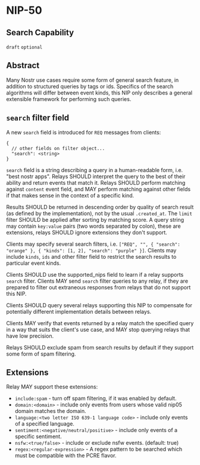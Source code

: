 NIP-50
======

Search Capability
-----------------

`draft` `optional`

## Abstract

Many Nostr use cases require some form of general search feature, in addition to structured queries by tags or ids. 
Specifics of the search algorithms will differ between event kinds, this NIP only describes a general 
extensible framework for performing such queries.

## `search` filter field 

A new `search` field is introduced for `REQ` messages from clients:
```jsonc
{
  // other fields on filter object...
  "search": <string>
}
```
`search` field is a string describing a query in a human-readable form, i.e. "best nostr apps". 
Relays SHOULD interpret the query to the best of their ability and return events that match it. 
Relays SHOULD perform matching against `content` event field, and MAY perform
matching against other fields if that makes sense in the context of a specific kind. 

Results SHOULD be returned in descending order by quality of search result (as defined by the implementation),
not by the usual `.created_at`. The `limit` filter SHOULD be applied after sorting by matching score.
A query string may contain `key:value` pairs (two words separated by colon), these are extensions, relays SHOULD ignore 
extensions they don't support.

Clients may specify several search filters, i.e. `["REQ", "", { "search": "orange" }, { "kinds": [1, 2], "search": "purple" }]`. Clients may 
include `kinds`, `ids` and other filter field to restrict the search results to particular event kinds.

Clients SHOULD use the supported_nips field to learn if a relay supports `search` filter. Clients MAY send `search` 
filter queries to any relay, if they are prepared to filter out extraneous responses from relays that do not support this NIP.

Clients SHOULD query several relays supporting this NIP to compensate for potentially different 
implementation details between relays.

Clients MAY verify that events returned by a relay match the specified query in a way that suits the
client's use case, and MAY stop querying relays that have low precision.

Relays SHOULD exclude spam from search results by default if they support some form of spam filtering.

## Extensions

Relay MAY support these extensions:
- `include:spam` - turn off spam filtering, if it was enabled by default.
- `domain:<domain>` - include only events from users whose valid nip05 domain matches the domain.
- `language:<two letter ISO 639-1 language code>` - include only events of a specified language.
- `sentiment:<negative/neutral/positive>` - include only events of a specific sentiment.
- `nsfw:<true/false>` - include or exclude nsfw events. (default: true)
- `regex:<regular-expression>` - A regex pattern to be searched which must be compatible with the PCRE flavor.
